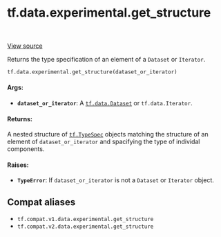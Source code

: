 <div itemscope itemtype="http://developers.google.com/ReferenceObject">
<meta itemprop="name" content="tf.data.experimental.get_structure" />
<meta itemprop="path" content="Stable" />
</div>

# tf.data.experimental.get_structure

<!-- Insert buttons and diff -->

<table class="tfo-notebook-buttons tfo-api" align="left">
</table>

<a target="_blank" href="/code/stable/tensorflow/python/data/ops/dataset_ops.py">View source</a>



Returns the type specification of an element of a `Dataset` or `Iterator`.

``` python
tf.data.experimental.get_structure(dataset_or_iterator)
```



<!-- Placeholder for "Used in" -->


#### Args:


* <b>`dataset_or_iterator`</b>: A <a href="../../../tf/data/Dataset.md"><code>tf.data.Dataset</code></a> or `tf.data.Iterator`.


#### Returns:

A nested structure of <a href="../../../tf/TypeSpec.md"><code>tf.TypeSpec</code></a> objects matching the structure of an
element of `dataset_or_iterator` and spacifying the type of individal
components.



#### Raises:


* <b>`TypeError`</b>: If `dataset_or_iterator` is not a `Dataset` or `Iterator` object.

## Compat aliases

* `tf.compat.v1.data.experimental.get_structure`
* `tf.compat.v2.data.experimental.get_structure`

